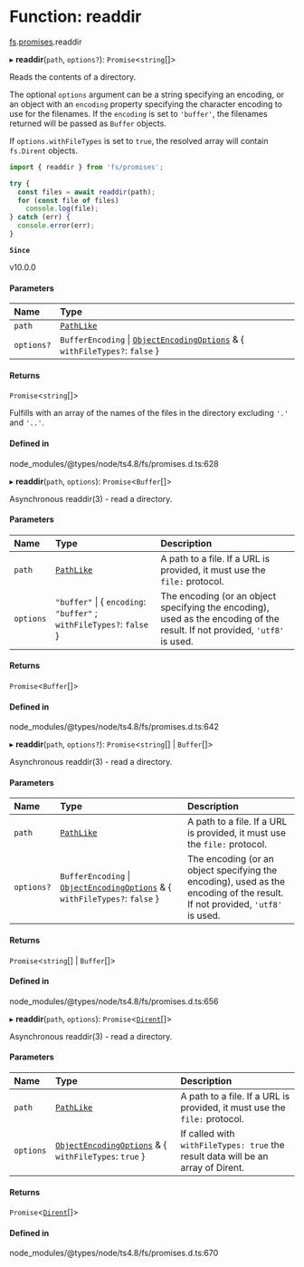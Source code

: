 # Function: readdir

[fs](../modules/fs.md).[promises](../modules/fs.promises.md).readdir

▸ **readdir**(`path`, `options?`): `Promise`<`string`[]\>

Reads the contents of a directory.

The optional `options` argument can be a string specifying an encoding, or an
object with an `encoding` property specifying the character encoding to use for
the filenames. If the `encoding` is set to `'buffer'`, the filenames returned
will be passed as `Buffer` objects.

If `options.withFileTypes` is set to `true`, the resolved array will contain `fs.Dirent` objects.

```js
import { readdir } from 'fs/promises';

try {
  const files = await readdir(path);
  for (const file of files)
    console.log(file);
} catch (err) {
  console.error(err);
}
```

**`Since`**

v10.0.0

#### Parameters

| Name | Type |
| :------ | :------ |
| `path` | [`PathLike`](../types/fs.PathLike.md) |
| `options?` | `BufferEncoding` \| [`ObjectEncodingOptions`](../interfaces/fs.ObjectEncodingOptions.md) & { `withFileTypes?`: ``false``  } |

#### Returns

`Promise`<`string`[]\>

Fulfills with an array of the names of the files in the directory excluding `'.'` and `'..'`.

#### Defined in

node_modules/@types/node/ts4.8/fs/promises.d.ts:628

▸ **readdir**(`path`, `options`): `Promise`<`Buffer`[]\>

Asynchronous readdir(3) - read a directory.

#### Parameters

| Name | Type | Description |
| :------ | :------ | :------ |
| `path` | [`PathLike`](../types/fs.PathLike.md) | A path to a file. If a URL is provided, it must use the `file:` protocol. |
| `options` | ``"buffer"`` \| { `encoding`: ``"buffer"`` ; `withFileTypes?`: ``false``  } | The encoding (or an object specifying the encoding), used as the encoding of the result. If not provided, `'utf8'` is used. |

#### Returns

`Promise`<`Buffer`[]\>

#### Defined in

node_modules/@types/node/ts4.8/fs/promises.d.ts:642

▸ **readdir**(`path`, `options?`): `Promise`<`string`[] \| `Buffer`[]\>

Asynchronous readdir(3) - read a directory.

#### Parameters

| Name | Type | Description |
| :------ | :------ | :------ |
| `path` | [`PathLike`](../types/fs.PathLike.md) | A path to a file. If a URL is provided, it must use the `file:` protocol. |
| `options?` | `BufferEncoding` \| [`ObjectEncodingOptions`](../interfaces/fs.ObjectEncodingOptions.md) & { `withFileTypes?`: ``false``  } | The encoding (or an object specifying the encoding), used as the encoding of the result. If not provided, `'utf8'` is used. |

#### Returns

`Promise`<`string`[] \| `Buffer`[]\>

#### Defined in

node_modules/@types/node/ts4.8/fs/promises.d.ts:656

▸ **readdir**(`path`, `options`): `Promise`<[`Dirent`](../classes/fs.Dirent.md)[]\>

Asynchronous readdir(3) - read a directory.

#### Parameters

| Name | Type | Description |
| :------ | :------ | :------ |
| `path` | [`PathLike`](../types/fs.PathLike.md) | A path to a file. If a URL is provided, it must use the `file:` protocol. |
| `options` | [`ObjectEncodingOptions`](../interfaces/fs.ObjectEncodingOptions.md) & { `withFileTypes`: ``true``  } | If called with `withFileTypes: true` the result data will be an array of Dirent. |

#### Returns

`Promise`<[`Dirent`](../classes/fs.Dirent.md)[]\>

#### Defined in

node_modules/@types/node/ts4.8/fs/promises.d.ts:670
